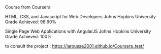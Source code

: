 Course from Coursera


HTML, CSS, and Javascript for Web Developers
Johns Hopkins University
Grade Achieved: 98.60%

Single Page Web Applications with AngularJS
Johns Hopkins University
Grade Achieved: 100%

to consult the project :
https://larousse2001.github.io/Coursera_test/
